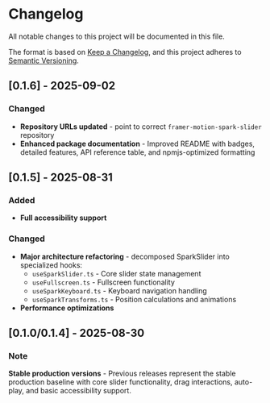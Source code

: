 # Changelog

All notable changes to this project will be documented in this file.

The format is based on [Keep a Changelog](https://keepachangelog.com/en/1.0.0/),
and this project adheres to [Semantic Versioning](https://semver.org/spec/v2.0.0.html).

## [0.1.6] - 2025-09-02

### Changed

- **Repository URLs updated** - point to correct `framer-motion-spark-slider` repository
- **Enhanced package documentation** - Improved README with badges, detailed features, API reference table, and npmjs-optimized formatting

## [0.1.5] - 2025-08-31

### Added

- **Full accessibility support**

### Changed

- **Major architecture refactoring** - decomposed SparkSlider into specialized hooks:
  - `useSparkSlider.ts` - Core slider state management
  - `useFullscreen.ts` - Fullscreen functionality
  - `useSparkKeyboard.ts` - Keyboard navigation handling
  - `useSparkTransforms.ts` - Position calculations and animations
- **Performance optimizations**

## [0.1.0/0.1.4] - 2025-08-30

### Note

**Stable production versions** - Previous releases represent the stable production baseline with core slider functionality, drag interactions, auto-play, and basic accessibility support.
